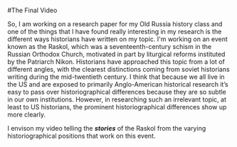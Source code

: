 #The Final Video

So, I am working on a research paper for my Old Russia history class and one of the things that I have found really interesting in my research is the different ways historians have written on my topic. I'm working on an event known as the Raskol, which was a seventeenth-century schism in the Russian Orthodox Church, motivated in part by liturgical reforms instituted by the Patriarch Nikon. Historians have approached this topic from a lot of different angles, with the clearest distinctions coming from soviet historians writing during the mid-twentieth century. I think that because we all live in the US and are exposed to primarily Anglo-American historical research it’s easy to pass over historiographical differences because they are so subtle in our own institutions. However, in researching such an irrelevant topic, at least to US historians, the prominent historiographical differences show up more clearly. 

I envison my video telling the ***stories*** of the Raskol from the varying historiographical positions that work on this event.
